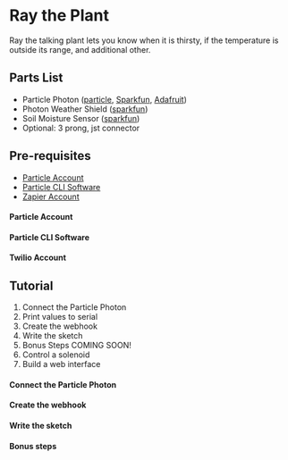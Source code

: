 # Ray the Plant

Ray the talking plant lets you know when it is thirsty, if the temperature is outside its range, and additional other.

## Parts List

- Particle Photon ([particle](https://store.particle.io/collections/photon), [Sparkfun](https://www.sparkfun.com/products/13774), [Adafruit](https://www.adafruit.com/product/2721))
- Photon Weather Shield ([sparkfun](https://www.sparkfun.com/products/13630))
- Soil Moisture Sensor ([sparkfun](https://www.sparkfun.com/products/13322))
- Optional: 3 prong, jst connector

## Pre-requisites

- [Particle Account](https://build.particle.io/signup)
- [Particle CLI Software](https://www.npmjs.com/package/particle-cli)
- [Zapier Account](https://zapier.com/app/explore)

#### Particle Account

#### Particle CLI Software

#### Twilio Account

## Tutorial

1. Connect the Particle Photon
2. Print values to serial
3. Create the webhook
4. Write the sketch
5. Bonus Steps COMING SOON!
  1. Control a solenoid
  2. Build a web interface

#### Connect the Particle Photon

#### Create the webhook

#### Write the sketch

#### Bonus steps
